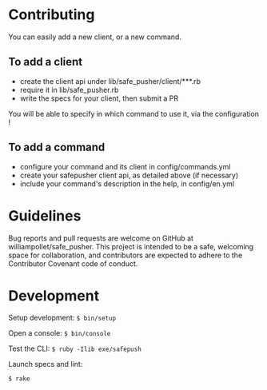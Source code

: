 # Contributing

You can easily add a new client, or a new command.

## To add a client
- create the client api under lib/safe_pusher/client/***.rb
- require it in lib/safe_pusher.rb
- write the specs for your client, then submit a PR

You will be able to specify in which command to use it, via the configuration !

## To add a command
- configure your command and its client in config/commands.yml
- create your safepusher client api, as detailed above (if necessary)
- include your command's description in the help, in config/en.yml

# Guidelines

Bug reports and pull requests are welcome on GitHub at williampollet/safe_pusher. This project is intended to be a safe, welcoming space for collaboration, and contributors are expected to adhere to the Contributor Covenant code of conduct.

# Development
Setup development:
`$ bin/setup`

Open a console:
`$ bin/console`

Test the CLI:
`$ ruby -Ilib exe/safepush`

Launch specs and lint:

`$ rake`
